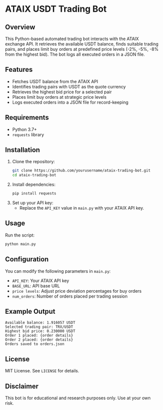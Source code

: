 # ATAIX USDT Trading Bot

## Overview
This Python-based automated trading bot interacts with the ATAIX exchange API. It retrieves the available USDT balance, finds suitable trading pairs, and places limit buy orders at predefined price levels (-2%, -5%, -8% from the highest bid). The bot logs all executed orders in a JSON file.

## Features
- Fetches USDT balance from the ATAIX API
- Identifies trading pairs with USDT as the quote currency
- Retrieves the highest bid price for a selected pair
- Places limit buy orders at strategic price levels
- Logs executed orders into a JSON file for record-keeping

## Requirements
- Python 3.7+
- `requests` library

## Installation
1. Clone the repository:
   ```sh
   git clone https://github.com/yourusername/ataix-trading-bot.git
   cd ataix-trading-bot
   ```
2. Install dependencies:
   ```sh
   pip install requests
   ```
3. Set up your API key:
   - Replace the `API_KEY` value in `main.py` with your ATAIX API key.

## Usage
Run the script:
```sh
python main.py
```

## Configuration
You can modify the following parameters in `main.py`:
- `API_KEY`: Your ATAIX API key
- `BASE_URL`: API base URL
- `price levels`: Adjust price deviation percentages for buy orders
- `num_orders`: Number of orders placed per trading session

## Example Output
```
Available balance: 1.916057 USDT
Selected trading pair: TRX/USDT
Highest bid price: 0.230000 USDT
Order 1 placed: {order details}
Order 2 placed: {order details}
Orders saved to orders.json
```

## License
MIT License. See `LICENSE` for details.

## Disclaimer
This bot is for educational and research purposes only. Use at your own risk.
